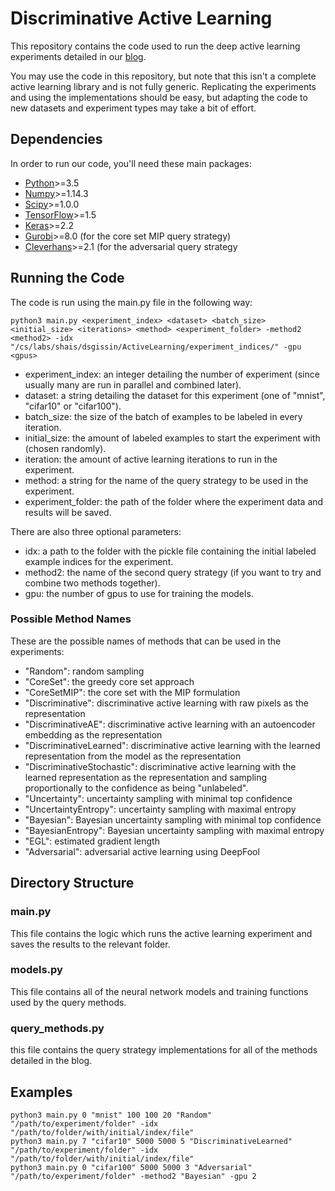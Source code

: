 # Discriminative Active Learning

This repository contains the code used to run the deep active learning experiments detailed in our [blog](https://dsgissin.github.io/DiscriminativeActiveLearning/).

You may use the code in this repository, but note that this isn't a complete active learning library and is not fully generic. Replicating the experiments and using the implementations should be easy, but adapting the code to new datasets and experiment types may take a bit of effort.

## Dependencies

In order to run our code, you'll need these main packages:

- [Python](https://www.python.org/)>=3.5
- [Numpy](http://www.numpy.org/)>=1.14.3
- [Scipy](https://www.scipy.org/)>=1.0.0
- [TensorFlow](https://www.tensorflow.org/)>=1.5
- [Keras](https://keras.io/)>=2.2
- [Gurobi](http://www.gurobi.com/documentation/)>=8.0 (for the core set MIP query strategy)
- [Cleverhans](https://github.com/tensorflow/cleverhans)>=2.1 (for the adversarial query strategy

## Running the Code

The code is run using the main.py file in the following way:

    python3 main.py <experiment_index> <dataset> <batch_size> <initial_size> <iterations> <method> <experiment_folder> -method2 <method2> -idx "/cs/labs/shais/dsgissin/ActiveLearning/experiment_indices/" -gpu <gpus>

- experiment_index: an integer detailing the number of experiment (since usually many are run in parallel and combined later).
- dataset: a string detailing the dataset for this experiment (one of "mnist", "cifar10" or "cifar100").
- batch_size: the size of the batch of examples to be labeled in every iteration.
- initial_size: the amount of labeled examples to start the experiment with (chosen randomly).
- iteration: the amount of active learning iterations to run in the experiment.
- method: a string for the name of the query strategy to be used in the experiment.
- experiment_folder: the path of the folder where the experiment data and results will be saved.

There are also three optional parameters:
- idx: a path to the folder with the pickle file containing the initial labeled example indices for the experiment.
- method2: the name of the second query strategy (if you want to try and combine two methods together).
- gpu: the number of gpus to use for training the models.

### Possible Method Names
These are the possible names of methods that can be used in the experiments:
- "Random": random sampling
- "CoreSet": the greedy core set approach
- "CoreSetMIP": the core set with the MIP formulation
- "Discriminative": discriminative active learning with raw pixels as the representation
- "DiscriminativeAE": discriminative active learning with an autoencoder embedding as the representation
- "DiscriminativeLearned": discriminative active learning with the learned representation from the model as the representation
- "DiscriminativeStochastic": discriminative active learning with the learned representation as the representation and sampling proportionally to the confidence as being "unlabeled".
- "Uncertainty": uncertainty sampling with minimal top confidence
- "UncertaintyEntropy": uncertainty sampling with maximal entropy
- "Bayesian": Bayesian uncertainty sampling with minimal top confidence
- "BayesianEntropy": Bayesian uncertainty sampling with maximal entropy
- "EGL": estimated gradient length
- "Adversarial": adversarial active learning using DeepFool


## Directory Structure

### main.py

This file contains the logic which runs the active learning experiment and saves the results to the relevant folder.

### models.py

This file contains all of the neural network models and training functions used by the query methods.

### query_methods.py

this file contains the query strategy implementations for all of the methods detailed in the blog.

## Examples


    python3 main.py 0 "mnist" 100 100 20 "Random" "/path/to/experiment/folder" -idx "/path/to/folder/with/initial/index/file"
    python3 main.py 7 "cifar10" 5000 5000 5 "DiscriminativeLearned" "/path/to/experiment/folder" -idx "/path/to/folder/with/initial/index/file"
    python3 main.py 0 "cifar100" 5000 5000 3 "Adversarial" "/path/to/experiment/folder" -method2 "Bayesian" -gpu 2

